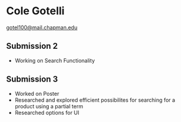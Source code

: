 # Cole Gotelli
gotel100@mail.chapman.edu

## Submission 2
- Working on Search Functionality

## Submission 3
- Worked on Poster
- Researched and explored efficient possibilites for searching for a product using a partial term
- Researched options for UI
